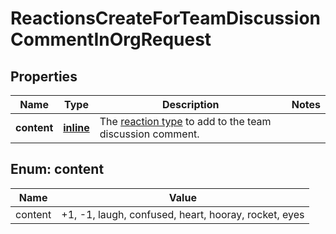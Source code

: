 
# ReactionsCreateForTeamDiscussionCommentInOrgRequest

## Properties
Name | Type | Description | Notes
------------ | ------------- | ------------- | -------------
**content** | [**inline**](#Content) | The [reaction type](https://docs.github.com/rest/reactions/reactions#about-reactions) to add to the team discussion comment. | 


<a id="Content"></a>
## Enum: content
Name | Value
---- | -----
content | +1, -1, laugh, confused, heart, hooray, rocket, eyes




